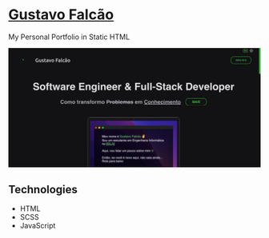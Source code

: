 # <a href="https://gustavofalcao.pt">Gustavo Falcão</a>

My Personal Portfolio in Static HTML

<div align="center">
  <img src="screenshots/00.png" alt="Home Web Page">
</div>

## Technologies

* HTML
* SCSS
* JavaScript

